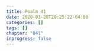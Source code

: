 ```yaml
---
title: Psalm 41
date: 2020-03-28T20:25:22-04:00
categories: []
tags: []
chapter: "041"
inprogress: false
---
```


